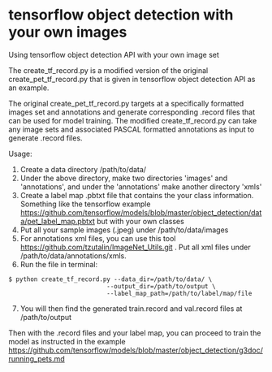 # tensorflow object detection with your own images
Using tensorflow object detection API with your own image set

The create_tf_record.py is a modified version of the original create_pet_tf_record.py that is given in tensorflow object detection API as an example. 

The original create_pet_tf_record.py targets at a specifically formatted images set and annotations and generate corresponding .record files that can be used for model training. The modified create_tf_record.py can take any image sets and associated PASCAL formatted annotations as input to generate .record files. 

Usage: 

1. Create a data directory /path/to/data/
2. Under the above directory, make two directories 'images' and 'annotations', and under the 'annotations' make another directory 'xmls'
3. Create a label map .pbtxt file that contains the your class information. Something like the tensorflow example https://github.com/tensorflow/models/blob/master/object_detection/data/pet_label_map.pbtxt but with your own classes
4. Put all your sample images (.jpeg) under /path/to/data/images
5. For annotations xml files, you can use this tool https://github.com/tzutalin/ImageNet_Utils.git . Put all xml files under /path/to/data/annotations/xmls.
6. Run the file in terminal: 
```
$ python create_tf_record.py --data_dir=/path/to/data/ \
                           --output_dir=/path/to/output \
                           --label_map_path=/path/to/label/map/file
```
7. You will then find the generated train.record and val.record files at /path/to/output

Then with the .record files and your label map, you can proceed to train the model as instructed in the example https://github.com/tensorflow/models/blob/master/object_detection/g3doc/running_pets.md
